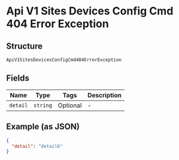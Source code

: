
# Api V1 Sites Devices Config Cmd 404 Error Exception

## Structure

`ApiV1SitesDevicesConfigCmd404ErrorException`

## Fields

| Name | Type | Tags | Description |
|  --- | --- | --- | --- |
| `detail` | `string` | Optional | - |

## Example (as JSON)

```json
{
  "detail": "detail6"
}
```

